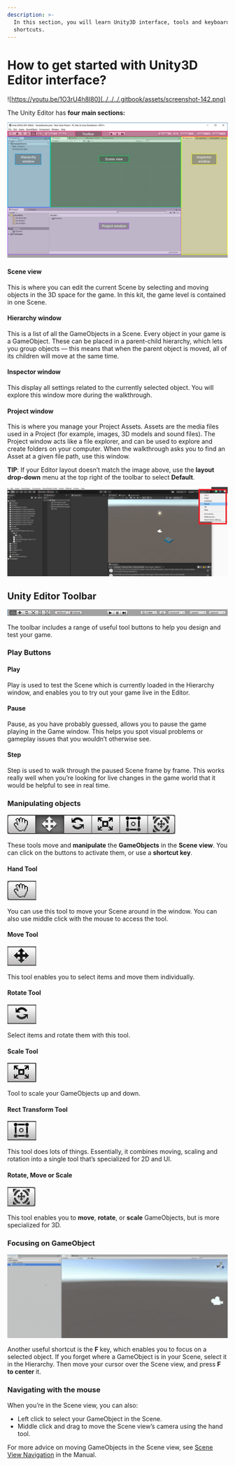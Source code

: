 ```yaml
---
description: >-
  In this section, you will learn Unity3D interface, tools and keyboard
  shortcuts.
---
```


# How to get started with Unity3D Editor interface?

![https://youtu.be/1O3rU4h8I80](../../../.gitbook/assets/screenshot-142.png)

The Unity Editor has **four main sections:**

![Unity3D Editor Interface ](../../../.gitbook/assets/unityeditor.webp)

####  Scene view 

This is where you can edit the current Scene by selecting and moving objects in the 3D space for the game. In this kit, the game level is contained in one Scene.

#### Hierarchy window 

This is a list of all the GameObjects in a Scene. Every object in your game is a GameObject. These can be placed in a parent-child hierarchy, which lets you group objects — this means that when the parent object is moved, all of its children will move at the same time.

#### Inspector window 

This display all settings related to the currently selected object. You will explore this window more during the walkthrough.

#### Project window 

This is where you manage your Project Assets. Assets are the media files used in a Project \(for example, images, 3D models and sound files\). The Project window acts like a file explorer, and can be used to explore and create folders on your computer. When the walkthrough asks you to find an Asset at a given file path, use this window.

**TIP**: If your Editor layout doesn’t match the image above, use the **layout drop-down** menu at the top right of the toolbar to select **Default**.

![Going back to default editor layout.](../../../.gitbook/assets/screenshot-171.png)

## Unity Editor Toolbar

![Unity Editor Toolbar.](../../../.gitbook/assets/unitytoolbar.webp)

The toolbar includes a range of useful tool buttons to help you design and test your game.

### Play Buttons

#### Play 

Play is used to test the Scene which is currently loaded in the Hierarchy window, and enables you to try out your game live in the Editor. 

#### Pause 

Pause, as you have probably guessed, allows you to pause the game playing in the Game window. This helps you spot visual problems or gameplay issues that you wouldn’t otherwise see.

#### Step 

Step is used to walk through the paused Scene frame by frame. This works really well when you’re looking for live changes in the game world that it would be helpful to see in real time.

### Manipulating objects

![](../../../.gitbook/assets/unitymanupulation.webp)

These tools move and **manipulate** the **GameObjects** in the **Scene view**. You can click on the buttons to activate them, or use a **shortcut key**.

#### Hand Tool

![Hand Tool Keyboard Shortcut: Q](../../../.gitbook/assets/unityhand.webp)

You can use this tool to move your Scene around in the window. You can also use middle click with the mouse to access the tool.

#### Move Tool

![Move Tool Keyboard Shortcut: W](../../../.gitbook/assets/unitymove.webp)

This tool enables you to select items and move them individually.

#### Rotate Tool

![Rotate Tool Keyboard Shortcut: E](../../../.gitbook/assets/unityrotate.webp)

Select items and rotate them with this tool.

#### Scale Tool

![Scale Tool Keyboard Shortcut: R](../../../.gitbook/assets/unityscale.webp)

Tool to scale your GameObjects up and down.

#### Rect Transform Tool

![Rect Transform Tool Keyboard Shortcut: T](../../../.gitbook/assets/rect.webp)

This tool does lots of things. Essentially, it combines moving, scaling and rotation into a single tool that’s specialized for 2D and UI.

#### Rotate, Move or Scale

![Rotate, Move or Scale Tool Keyboard Shortcut: Y](../../../.gitbook/assets/mrs.webp)

This tool enables you to **move**, **rotate**, or **scale** GameObjects, but is more specialized for 3D.

### Focusing on GameObject

![Focusing on an GameObject Keyboard Shortcut: F](../../../.gitbook/assets/gifmaker_20200121133521683.gif)

Another useful shortcut is the **F** key, which enables you to focus on a selected object. If you forget where a GameObject is in your Scene, select it in the Hierarchy. Then move your cursor over the Scene view, and press **F to center** it.

### Navigating with the mouse

When you’re in the Scene view, you can also:

* Left click to select your GameObject in the Scene.
* Middle click and drag to move the Scene view’s camera using the hand tool.

 For more advice on moving GameObjects in the Scene view, see [Scene View Navigation](https://docs.unity3d.com/Manual/SceneViewNavigation.html) in the Manual.  


